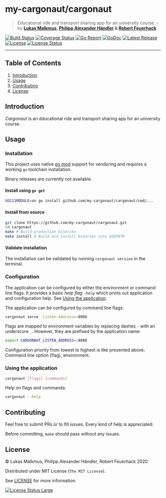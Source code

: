 # my-cargonaut/cargonaut

> Educational ride and transport sharing app for an university course. - by **[Lukas Malkmus], [Philipp Alexander Händler] & [Robert Feuerhack]**

[![Build Status][build_badge]][build]
[![Coverage Status][coverage_badge]][coverage]
[![Go Report][report_badge]][report]
[![GoDoc][docs_badge]][docs]
[![Latest Release][release_badge]][release]
[![License][license_badge]][license]
[![License Status][license_status_badge]][license_status]

---

## Table of Contents

1. [Introduction](#introduction)
1. [Usage](#usage)
1. [Contributing](#contributing)
1. [License](#license)

## Introduction

*Cargonaut* is an dducational ride and transport sharing app for an university
course.

## Usage

### Installation

This project uses native [go mod] support for vendoring and requires a working
`go` toolchain installation.

Binary releases are currently not available.

#### Install using `go get`

```bash
GO111MODULE=on go install github.com/my-cargonaut/cargonaut/cmd/...
```

#### Install from source

```bash
git clone https://github.com/my-cargonaut/cargonaut.git
cd cargonaut
make # Build production binaries
make install # Build and install binaries into $GOPATH
```

#### Validate installation

The installation can be validated by running `cargonaut version` in the terminal.

### Configuration

The application can be configured by either the environment or command line
flags. It provides a basic *help flag* `-help` which prints out application
and configuration help. See [Using the application](#using-the-application).

The application can be configured by command line flags:

```bash
cargonaut serve -listen-address=:8080
```

Flags are mapped to environment variables by replacing dashes `-` with an 
underscore `_`. However, they are prefixed by the application name:

```bash
export CARGONAUT_LISTEN_ADDRESS=:8080
```

Configuration priority from lowest to highest is like presented above:
Command line option (flag), environment.

### Using the application

```bash
cargonaut [flags] [commands]
```

Help on flags and commands:

```bash
cargonaut --help
```

## Contributing

Feel free to submit PRs or to fill issues. Every kind of help is appreciated.

Before committing, `make` should pass without any issues.

## License

© Lukas Malkmus, Philipp Alexander Händler, Robert Feuerhack 2020

Distributed under MIT License (`The MIT License`).

See [LICENSE](LICENSE) for more information.

[![License Status Large][license_status_large_badge]][license_status_large]

<!-- Links -->

[Lukas Malkmus]: https://github.com/lukasmalkmus
[Philipp Alexander Händler]: https://github.com/philippalexanderhaendler
[Robert Feuerhack]: https://github.com/RFeuerhack
[go mod]: https://golang.org/cmd/go/#hdr-Module_maintenance

<!-- Badges -->

[build]: https://travis-ci.com/my-cargonaut/cargonaut
[build_badge]: https://img.shields.io/travis/com/my-cargonaut/cargonaut.svg?style=flat-square
[coverage]: https://codecov.io/gh/my-cargonaut/cargonaut
[coverage_badge]: https://img.shields.io/codecov/c/github/my-cargonaut/cargonaut.svg?style=flat-square
[report]: https://goreportcard.com/report/github.com/my-cargonaut/cargonaut
[report_badge]: https://goreportcard.com/badge/github.com/my-cargonaut/cargonaut?style=flat-square
[docs]: https://godoc.org/github.com/my-cargonaut/cargonaut
[docs_badge]: https://img.shields.io/badge/godoc-reference-blue.svg?style=flat-square
[release]: https://github.com/my-cargonaut/cargonaut/releases
[release_badge]: https://img.shields.io/github/release/my-cargonaut/cargonaut.svg?style=flat-square
[license]: https://opensource.org/licenses/MIT
[license_badge]: https://img.shields.io/github/license/my-cargonaut/cargonaut.svg?color=blue&style=flat-square
[license_status]: https://app.fossa.com/projects/git%2Bgithub.com%2Fmy-cargonaut%2Fcargonaut?ref=badge_shield
[license_status_badge]: https://app.fossa.com/api/projects/git%2Bgithub.com%2Fmy-cargonaut%2Fcargonaut.svg
[license_status_large]: https://app.fossa.com/projects/git%2Bgithub.com%2Fmy-cargonaut%2Fcargonaut?ref=badge_large
[license_status_large_badge]: https://app.fossa.com/api/projects/git%2Bgithub.com%2Fmy-cargonaut%2Fcargonaut.svg?type=large
